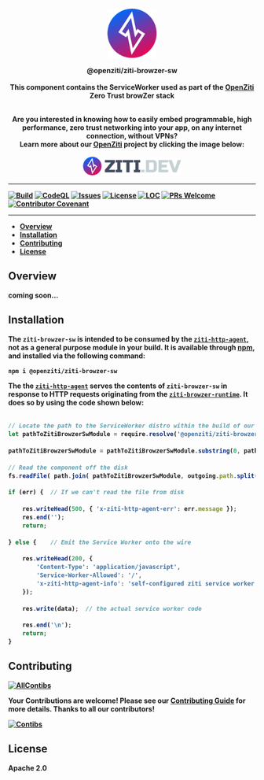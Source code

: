 <p align="center" width="100%">
<a href="https://ziti.dev"><img src="ziti.png" width="100"></a>
</p>

<p align="center">
    <b>
    <a>@openziti/ziti-browzer-sw</a>
    <br>
    <br>
    <b>
    This component contains the ServiceWorker used as part of the <a href="https://ziti.dev/about">OpenZiti</a> Zero Trust browZer stack</b>
</p>

<p align="center">
    <br>
    <b>Are you interested in knowing how to easily embed programmable, high performance, zero trust networking into your app, on any internet connection, without VPNs?
    <br>
    Learn more about our <a href="https://ziti.dev/about">OpenZiti</a> project by clicking the image below:</b>
    <br>
    <br>
    <a href="https://ziti.dev"><img src="ziti-dev-logo.png" width="200"></a>
</p>

---
[![Build](https://github.com/openziti/ziti-browzer-sw/workflows/Build/badge.svg?branch=main)]()
[![CodeQL](https://github.com/openziti/ziti-browzer-sw/workflows/CodeQL/badge.svg?branch=main)]()
[![Issues](https://img.shields.io/github/issues-raw/openziti/ziti-browzer-sw)]()
[![License](https://img.shields.io/badge/License-Apache%202.0-blue.svg)](https://opensource.org/licenses/Apache-2.0)
[![LOC](https://img.shields.io/tokei/lines/github/openziti/ziti-browzer-sw)]()
[![PRs Welcome](https://img.shields.io/badge/PRs-welcome-brightgreen.svg?style=rounded)](CONTRIBUTING.md)
[![Contributor Covenant](https://img.shields.io/badge/Contributor%20Covenant-v2.0%20adopted-ff69b4.svg)](CODE_OF_CONDUCT.md)

---

<!-- TOC -->

- [Overview](#overview)
- [Installation](#installation)
- [Contributing](#contributing)
- [License](#license)

<!-- /TOC -->


## Overview 

coming soon...

## Installation

The `ziti-browzer-sw` is intended to be consumed by the [`ziti-http-agent`](https://github.com/openziti/ziti-http-agent), not as a general purpose module in your build. It is available through [npm](https://www.npmjs.com/package/@openziti/ziti-browzer-sw), and installed via the following command:

    npm i @openziti/ziti-browzer-sw

The the [`ziti-http-agent`](https://github.com/openziti/ziti-http-agent) serves the contents of `ziti-browzer-sw` in response to HTTP requests originating from the 
[`ziti-browzer-runtime`](https://github.com/openziti/ziti-browzer-runtime). It does so by using the code shown below:
 
```js     

// Locate the path to the ServiceWorker distro within the build of our running instance
let pathToZitiBrowzerSwModule = require.resolve('@openziti/ziti-browzer-sw');

pathToZitiBrowzerSwModule = pathToZitiBrowzerSwModule.substring(0, pathToZitiBrowzerSwModule.lastIndexOf('/'));

// Read the component off the disk
fs.readFile( path.join( pathToZitiBrowzerSwModule, outgoing.path.split("/").pop() ), (err, data) => {

if (err) {  // If we can't read the file from disk

    res.writeHead(500, { 'x-ziti-http-agent-err': err.message });
    res.end('');
    return;

} else {    // Emit the Service Worker onto the wire

    res.writeHead(200, { 
        'Content-Type': 'application/javascript',
        'Service-Worker-Allowed': '/',
        'x-ziti-http-agent-info': 'self-configured ziti service worker' 
    });

    res.write(data);  // the actual service worker code

    res.end('\n');
    return;
}

```


## Contributing

[![AllContibs](https://img.shields.io/github/contributors/openziti/ziti-browzer-sw)]()


Your Contributions are welcome! Please see our [Contributing Guide](Contributing.md) for more details. Thanks to all our contributors!

[![Contibs](https://contrib.rocks/image?repo=openziti/ziti-browzer-sw)]()



## License

Apache 2.0
